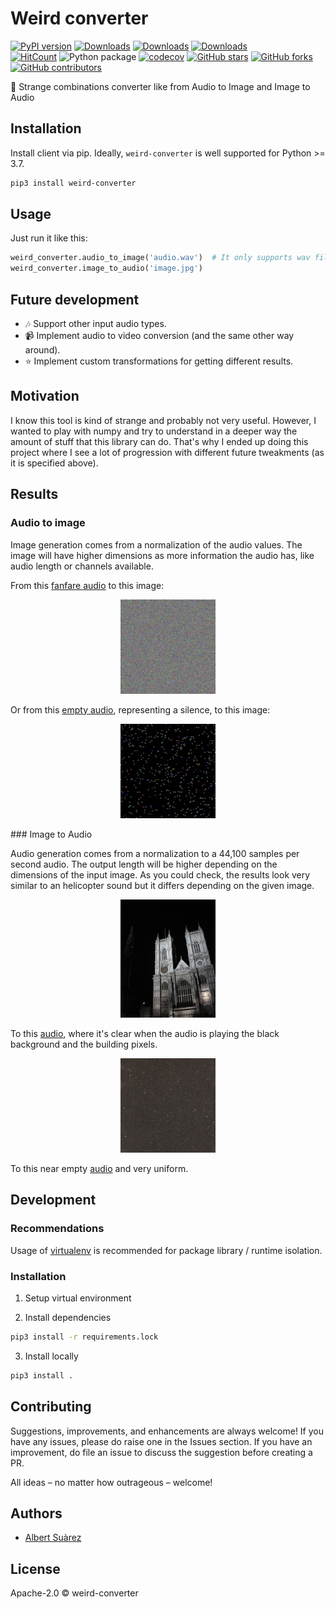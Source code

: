 # Weird converter

[![PyPI version](https://badge.fury.io/py/weird-converter.svg)](https://pypi.org/project/weird-converter/)
[![Downloads](https://pepy.tech/badge/weird-converter)](https://pepy.tech/project/weird-converter)
[![Downloads](https://pepy.tech/badge/weird-converter/month)](https://pepy.tech/project/weird-converter/month)
[![Downloads](https://pepy.tech/badge/weird-converter/week)](https://pepy.tech/project/weird-converter/week)
<br>
[![HitCount](http://hits.dwyl.io/AlbertSuarez/weird-converter.svg)](http://hits.dwyl.io/AlbertSuarez/weird-converter)
![Python package](https://github.com/AlbertSuarez/weird-converter/workflows/Python%20package/badge.svg)
[![codecov](https://codecov.io/gh/AlbertSuarez/weird-converter/branch/master/graph/badge.svg)](https://codecov.io/gh/AlbertSuarez/weird-converter)
[![GitHub stars](https://img.shields.io/github/stars/AlbertSuarez/weird-converter.svg)](https://GitHub.com/AlbertSuarez/weird-converter/stargazers/)
[![GitHub forks](https://img.shields.io/github/forks/AlbertSuarez/weird-converter.svg)](https://GitHub.com/AlbertSuarez/weird-converter/network/)
[![GitHub contributors](https://img.shields.io/github/contributors/AlbertSuarez/weird-converter.svg)](https://GitHub.com/AlbertSuarez/weird-converter/graphs/contributors/)

🔀 Strange combinations converter like from Audio to Image and Image to Audio

## Installation

Install client via pip. Ideally, `weird-converter` is well supported for Python >= 3.7.

```bash
pip3 install weird-converter
```

## Usage

Just run it like this:

```python
weird_converter.audio_to_image('audio.wav')  # It only supports wav files, for now.
weird_converter.image_to_audio('image.jpg')
```

## Future development

* 🎶 Support other input audio types.
* 📹 Implement audio to video conversion (and the same other way around).
* ⭐️ Implement custom transformations for getting different results.

## Motivation

I know this tool is kind of strange and probably not very useful. However, I wanted to play with numpy and try to understand in a deeper way the amount of stuff that this library can do. That's why I ended up doing this project where I see a lot of progression with different future tweakments (as it is specified above).

## Results

### Audio to image

Image generation comes from a normalization of the audio values. The image will have higher dimensions as more information the audio has, like audio length or channels available.

From this [fanfare audio](https://raw.githubusercontent.com/AlbertSuarez/weird-converter/master/examples/from_audio/fanfare.wav) to this image:

<p align="center">
  <img alt="Fanfare image" src="https://raw.githubusercontent.com/AlbertSuarez/weird-converter/master/examples/from_audio/fanfare.jpg" width="30%"/>
</p>

Or from this [empty audio](https://raw.githubusercontent.com/AlbertSuarez/weird-converter/master/examples/from_audio/silent.wav), representing a silence, to this image:

<p align="center">
  <img alt="Silent image" src="https://raw.githubusercontent.com/AlbertSuarez/weird-converter/master/examples/from_audio/silent.jpg" width="30%"/>
</p>
### Image to Audio

Audio generation comes from a normalization to a 44,100 samples per second audio. The output length will be higher depending on the dimensions of the input image. As you could check, the results look very similar to an helicopter sound but it differs depending on the given image.

<p align="center">
  <img alt="Church image" src="https://raw.githubusercontent.com/AlbertSuarez/weird-converter/master/examples/from_image/church.jpg" width="30%"/>
</p>

To this [audio](https://raw.githubusercontent.com/AlbertSuarez/weird-converter/master/examples/from_image/church.wav), where it's clear when the audio is playing the black background and the building pixels.

<p align="center">
  <img alt="Black image" src="https://raw.githubusercontent.com/AlbertSuarez/weird-converter/master/examples/from_image/black.jpg" width="30%"/>
</p>

To this near empty [audio](https://raw.githubusercontent.com/AlbertSuarez/weird-converter/master/examples/from_image/black.wav) and very uniform.

## Development

### Recommendations

Usage of [virtualenv](https://realpython.com/blog/python/python-virtual-environments-a-primer/) is recommended for package library / runtime isolation.

### Installation

1. Setup virtual environment

2. Install dependencies

  ```bash
  pip3 install -r requirements.lock
  ```

3. Install locally

  ```bash
  pip3 install .
  ```

## Contributing

Suggestions, improvements, and enhancements are always welcome! If you have any issues, please do raise one in the Issues section. If you have an improvement, do file an issue to discuss the suggestion before creating a PR.

All ideas – no matter how outrageous – welcome!

## Authors

- [Albert Suàrez](https://github.com/AlbertSuarez)

## License

Apache-2.0 © weird-converter

